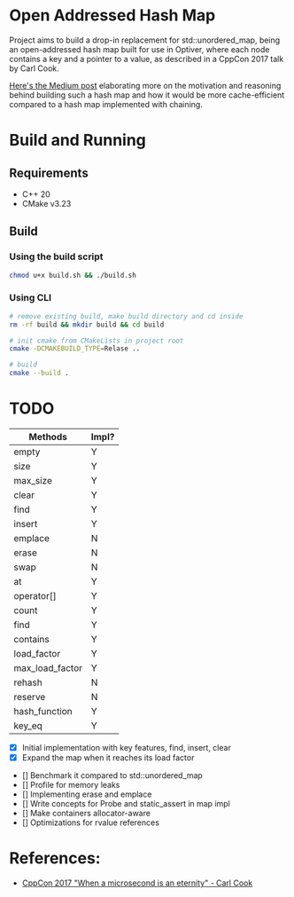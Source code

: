 # Open Addressed Hash Map

Project aims to build a drop-in replacement for std::unordered_map, being an open-addressed hash map built for use in Optiver, where each node contains a key and a pointer to a value, as described in a CppCon 2017 talk by Carl Cook.

[Here's the Medium post]() elaborating more on the motivation and reasoning behind building such a hash map and how it would be more cache-efficient compared to a hash map implemented with chaining.

# Build and Running

## Requirements

- C++ 20
- CMake v3.23

## Build

### Using the build script

```bash
chmod u+x build.sh && ./build.sh
```

### Using CLI

```bash
# remove existing build, make build directory and cd inside
rm -rf build && mkdir build && cd build

# init cmake from CMakeLists in project root
cmake -DCMAKEBUILD_TYPE=Relase ..

# build
cmake --build .
```

# TODO

| Methods         | Impl? |
| --------------- | ----- |
| empty           | Y     |
| size            | Y     |
| max_size        | Y     |
| clear           | Y     |
| find            | Y     |
| insert          | Y     |
| emplace         | N     |
| erase           | N     |
| swap            | N     |
| at              | Y     |
| operator[]      | Y     |
| count           | Y     |
| find            | Y     |
| contains        | Y     |
| load_factor     | Y     |
| max_load_factor | Y     |
| rehash          | N     |
| reserve         | N     |
| hash_function   | Y     |
| key_eq          | Y     |

- [X] Initial implementation with key features, find, insert, clear
- [X] Expand the map when it reaches its load factor
- [] Benchmark it compared to std::unordered_map
- [] Profile for memory leaks
- [] Implementing erase and emplace
- [] Write concepts for Probe and static_assert in map impl
- [] Make containers allocator-aware
- [] Optimizations for rvalue references

# References:

- [CppCon 2017 "When a microsecond is an eternity" - Carl Cook](https://youtu.be/NH1Tta7purM)